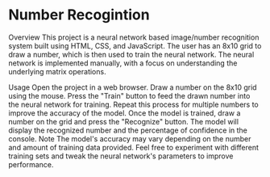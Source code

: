 # Number Recogintion

Overview
This project is a neural network based image/number recognition system built using HTML, CSS, and JavaScript. The user has an 8x10 grid to draw a number, which is then used to train the neural network. The neural network is implemented manually, with a focus on understanding the underlying matrix operations.

Usage
Open the project in a web browser.
Draw a number on the 8x10 grid using the mouse.
Press the "Train" button to feed the drawn number into the neural network for training. Repeat this process for multiple numbers to improve the accuracy of the model.
Once the model is trained, draw a number on the grid and press the "Recognize" button. The model will display the recognized number and the percentage of confidence in the console.
Note
The model's accuracy may vary depending on the number and amount of training data provided. Feel free to experiment with different training sets and tweak the neural network's parameters to improve performance.
